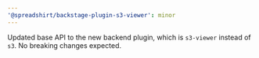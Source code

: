 ```yaml
---
'@spreadshirt/backstage-plugin-s3-viewer': minor
---
```


Updated base API to the new backend plugin, which is `s3-viewer` instead of `s3`. No breaking changes expected.